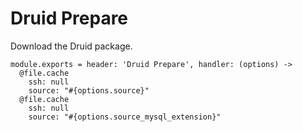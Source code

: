 
# Druid Prepare

Download the Druid package.

    module.exports = header: 'Druid Prepare', handler: (options) ->
      @file.cache
        ssh: null
        source: "#{options.source}"
      @file.cache
        ssh: null
        source: "#{options.source_mysql_extension}"

